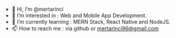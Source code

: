 - 👋 Hi, I’m @mertarinci
- 👀 I’m interested in : Web and Mobile App Development.
- 🌱 I’m currently learning : MERN Stack, React Native and NodeJS.
- 📫 How to reach me : via github or mertarinci96@gmail.com

